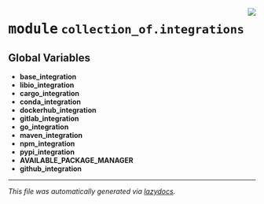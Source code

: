 <!-- markdownlint-disable -->

<a href="https://github.com/khulnasoft/collection-of-generator/blob/main/src/collection_of/integrations/__init__.py#L0"><img align="right" style="float:right;" src="https://img.shields.io/badge/-source-cccccc?style=flat-square"></a>

# <kbd>module</kbd> `collection_of.integrations`




**Global Variables**
---------------
- **base_integration**
- **libio_integration**
- **cargo_integration**
- **conda_integration**
- **dockerhub_integration**
- **gitlab_integration**
- **go_integration**
- **maven_integration**
- **npm_integration**
- **pypi_integration**
- **AVAILABLE_PACKAGE_MANAGER**
- **github_integration**




---

_This file was automatically generated via [lazydocs](https://github.com/khulnasoft/lazydocs)._
